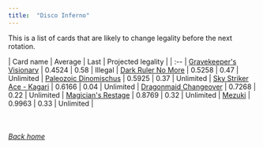 ```yaml
---
title:  "Disco Inferno"
---
```


This is a list of cards that are likely to change legality before the next rotation.

| Card name | Average | Last | Projected legality |
| :-- |
[Gravekeeper's Visionary](https://db.ygoprodeck.com/card/?search=Gravekeeper's%20Visionary) | 0.4524 | 0.58 | Illegal |
[Dark Ruler No More](https://db.ygoprodeck.com/card/?search=Dark%20Ruler%20No%20More) | 0.5258 | 0.47 | Unlimited |
[Paleozoic Dinomischus](https://db.ygoprodeck.com/card/?search=Paleozoic%20Dinomischus) | 0.5925 | 0.37 | Unlimited |
[Sky Striker Ace - Kagari](https://db.ygoprodeck.com/card/?search=Sky%20Striker%20Ace%20-%20Kagari) | 0.6166 | 0.04 | Unlimited |
[Dragonmaid Changeover](https://db.ygoprodeck.com/card/?search=Dragonmaid%20Changeover) | 0.7268 | 0.22 | Unlimited |
[Magician's Restage](https://db.ygoprodeck.com/card/?search=Magician's%20Restage) | 0.8769 | 0.32 | Unlimited |
[Mezuki](https://db.ygoprodeck.com/card/?search=Mezuki) | 0.9963 | 0.33 | Unlimited |

<br>

###### [Back home](index)